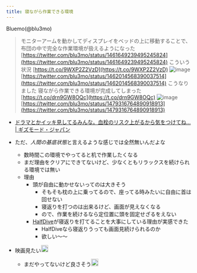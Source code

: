 ```yaml
---
title: 寝ながら作業できる環境
---
```


Bluemo(@blu3mo)

 > 
 > モニターアームを動かしてディスプレイをベッドの上に移動することで、布団の中で完全な作業環境が扱えるようになった
 > [https://twitter.com/blu3mo/status/1461649239495245824](https://twitter.com/blu3mo/status/1461649239495245824)
 > こういう状況 [https://t.co/9WXP2Z2VzD](https://t.co/9WXP2Z2VzD)
 > ![image](https://pbs.twimg.com/media/FEoegDXVkAYiMPU.jpg)
 > [https://twitter.com/blu3mo/status/1462014568390037514](https://twitter.com/blu3mo/status/1462014568390037514)
 > こうなりました
 > 寝ながら作業できる環境が完成してしまった [https://t.co/drn9GW8OQc](https://t.co/drn9GW8OQc)
 > ![image](https://pbs.twimg.com/media/FIeWwcEaQAMYoch.jpg)
 > [https://twitter.com/blu3mo/status/1479316764890918913](https://twitter.com/blu3mo/status/1479316764890918913)

* [ドラマとかイッキ見してるみんな。血栓のリスク上がるから気をつけてね… | ギズモード・ジャパン](https://www.gizmodo.jp/2022/01/watching-tv-linked-to-risk-of-blood-clots.html)

* ただ、*人間の基底状態*と言えるような感じでは全然無いんだよな
  
  * 数時間この環境でやってると机で作業したくなる
  * まだ理由をクリアにできてないけど、少なくともリラックスを続けられる環境では無い
  * 理由
    * 頭が自由に動かせないってのは大きそう
      * そもそも枕の上に乗ってるので、座ってる時みたいに自由に首は回せない
      * 寝返りを打つのは出来るけど、画面が見えなくなる
      * ので、作業を続けるなら定位置に頭を固定せざるをえない
    * [HalfDive](HalfDive.md)が寝返りを打てることを大事にしている理由が実感できた
      * HalfDiveなら寝返りうっても画面見続けられるのか
      * 欲しい〜〜
* 映画見たい<img src='https://scrapbox.io/api/pages/blu3mo-public/axokxi/icon' alt='axokxi.icon' height="19.5"/>
  
  * まだやってないけど良さそう<img src='https://scrapbox.io/api/pages/blu3mo-public/blu3mo/icon' alt='blu3mo.icon' height="19.5"/>
